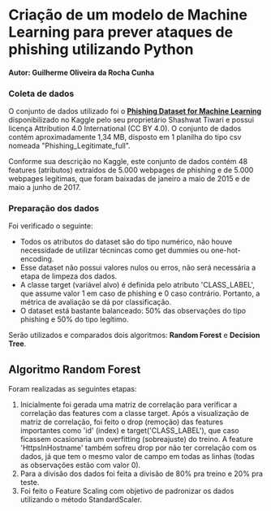 # Criação de um modelo de Machine Learning para prever ataques de phishing utilizando Python
#### Autor: Guilherme Oliveira da Rocha Cunha

### Coleta de dados
O conjunto de dados utilizado foi o [**Phishing Dataset for Machine Learning**](https://www.kaggle.com/datasets/shashwatwork/phishing-dataset-for-machine-learning) disponibilizado no Kaggle pelo seu proprietário Shashwat Tiwari e possui licença Attribution 4.0 International (CC BY 4.0). O conjunto de dados contém aproximadamente 1,34 MB, disposto em 1 planilha do tipo csv nomeada "Phishing_Legitimate_full".

Conforme sua descrição no Kaggle, este conjunto de dados contém 48 features (atributos) extraídos de 5.000 webpages de phishing e de 5.000 webpages legítimas, que foram baixadas de janeiro a maio de 2015 e de maio a junho de 2017.

### Preparação dos dados
Foi verificado o seguinte: 
- Todos os atributos do dataset são do tipo numérico, não houve necessidade de utilizar técnincas como get dummies ou one-hot-encoding.
- Esse dataset não possui valores nulos ou erros, não será necessária a etapa de limpeza dos dados.
- A classe target (variável alvo) é definida pelo atributo 'CLASS_LABEL', que assume valor 1 em caso de phishing e 0 caso contrário. Portanto, a métrica de avaliação se dá por classificação.
- O dataset está bastante balanceado: 50% das observações do tipo phishing e 50% do tipo legítimo.

Serão utilizados e comparados dois algoritmos: **Random Forest** e **Decision Tree**.

## Algoritmo Random Forest
Foram realizadas as seguintes etapas:
1. Inicialmente foi gerada uma matriz de correlação para verificar a correlação das features com a classe target. Após a visualização de matriz de correlação, foi feito o drop (remoção) das features importantes como 'id' (index) e target('CLASS_LABEL'), que caso ficassem ocasionaria um overfitting (sobreajuste) do treino. A feature 'HttpsInHostname' também sofreu drop por não ter correlação com os dados, já que tem o mesmo valor de campo em todas as linhas (todas as observações estão com valor 0).
2. Para a divisão dos dados foi feita a divisão de 80% pra treino e 20% pra teste.
3. Foi feito o Feature Scaling com objetivo de padronizar os dados utilizando o método StandardScaler.





